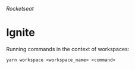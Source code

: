 _Rocketseat_

# Ignite

Running commands in the context of workspaces:

```
yarn workspace <workspace_name> <command>
```
